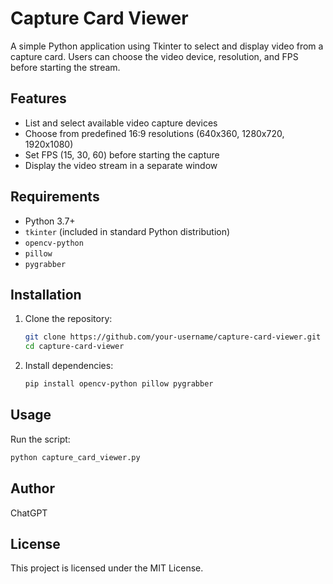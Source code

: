 # Capture Card Viewer

A simple Python application using Tkinter to select and display video from a capture card. Users can choose the video device, resolution, and FPS before starting the stream.

## Features
- List and select available video capture devices
- Choose from predefined 16:9 resolutions (640x360, 1280x720, 1920x1080)
- Set FPS (15, 30, 60) before starting the capture
- Display the video stream in a separate window

## Requirements
- Python 3.7+
- `tkinter` (included in standard Python distribution)
- `opencv-python`
- `pillow`
- `pygrabber`

## Installation
1. Clone the repository:
   ```sh
   git clone https://github.com/your-username/capture-card-viewer.git
   cd capture-card-viewer
   ```
2. Install dependencies:
   ```sh
   pip install opencv-python pillow pygrabber
   ```

## Usage
Run the script:
```sh
python capture_card_viewer.py
```

## Author
ChatGPT

## License
This project is licensed under the MIT License.

